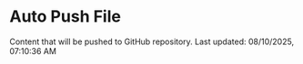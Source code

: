 # Auto Push File

Content that will be pushed to GitHub repository.
Last updated: 08/10/2025, 07:10:36 AM